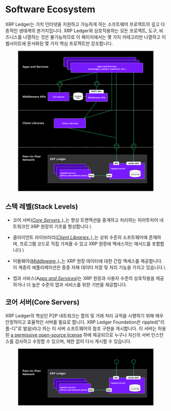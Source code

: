 # Software Ecosystem

XRP Ledger는 가치 인터넷을 지원하고 가능하게 하는 소프트웨어 프로젝트의 깊고 다층적인 생태계의 본거지입니다. XRP Ledger와 상호작용하는 모든 프로젝트, 도구, 비즈니스를 나열하는 것은 불가능하므로 이 페이지에서는 몇 가지 카테고리만 나열하고 이 웹사이트에 문서화된 몇 가지 핵심 프로젝트만 강조합니다.

<figure><img src="../.gitbook/assets/image.png" alt=""><figcaption></figcaption></figure>

## 스택 레벨(Stack Levels)

* 코어 서버([_Core Servers_](https://xrpl.org/software-ecosystem.html#core-servers)_)_는 항상 트랜잭션을 중계하고 처리하는 피어투피어 네트워크인 XRP 원장의 기초를 형성합니다.\

* 클라이언트 라이브러리([_Client Libraries_](https://xrpl.org/software-ecosystem.html#client-libraries)_)_는 상위 수준의 소프트웨어에 존재하며, 프로그램 코드로 직접 가져올 수 있고 XRP 원장에 액세스하는 메서드를 포함합니다.\

* 미들웨어([_Middleware_](https://xrpl.org/software-ecosystem.html#middleware)_)_는 XRP 원장 데이터에 대한 간접 액세스를 제공합니다. 이 계층의 애플리케이션은 종종 자체 데이터 저장 및 처리 기능을 가지고 있습니다.\

* 앱과 서비스(A[_pps and Services_](https://xrpl.org/software-ecosystem.html#apps-and-services))는 XRP 원장과 사용자 수준의 상호작용을 제공하거나 더 높은 수준의 앱과 서비스를 위한 기반을 제공합니다.

## 코어 서버(Core Servers)

XRP Ledger의 핵심인 P2P 네트워크는 합의 및 거래 처리 규칙을 시행하기 위해 매우 안정적이고 효율적인 서버를 필요로 합니다. XRP Ledger Foundation은 rippled("리플-디"로 발음)라고 하는 이 서버 소프트웨어의 참조 구현을 게시합니다. 이 서버는 허용된 [a permissive open-source license](https://github.com/XRPLF/rippled/blob/develop/LICENSE.md) 하에 제공되므로 누구나 자신의 서버 인스턴스를 검사하고 수정할 수 있으며, 제한 없이 다시 게시할 수 있습니다.

<figure><img src="../.gitbook/assets/image (22).png" alt=""><figcaption></figcaption></figure>
